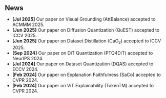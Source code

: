 <h1 id="news"></h1>

<h2 style="margin: 60px 0px 10px;">News</h2>

<ul>
<li><strong>[Jul 2025]</strong> Our paper on Visual Grounding (AttBalance) accepted to ACMMM 2025.</li>
<li><strong>[Jun 2025]</strong> Our paper on Diffusion Quantization (QuEST) accepted to ICCV 2025.</li>
<li><strong>[Jun 2025]</strong> Our paper on Dataset Distillation (CaO<sub>2</sub>) accepted to ICCV 2025.</li>
<li><strong>[Sep 2024]</strong> Our paper on DiT Quantization (PTQ4DiT) accepted to NeurIPS 2024.</li>
<li><strong>[Jul 2024]</strong> Our paper on Dataset Quantization (DQAS) accepted to ECCV 2024.</li>
<li><strong>[Feb 2024]</strong> Our paper on Explanation Faithfulness (SaCo) accepted to CVPR 2024.</li>
<li><strong>[Feb 2024]</strong> Our paper on ViT Explainability (TokenTM) accepted to CVPR 2024.</li>
</ul>

